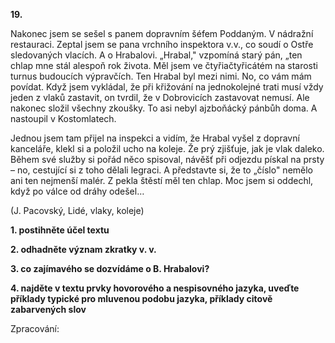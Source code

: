 **19.**

Nakonec jsem se sešel s panem dopravním šéfem Poddaným. V nádražní restauraci. Zeptal jsem se pana vrchního inspektora v.v., co soudí o Ostře sledovaných vlacích. A o Hrabalovi. „Hrabal,&quot; vzpomíná starý pán, „ten chlap mne stál alespoň rok života. Měl jsem ve čtyřiačtyřicátém na starosti turnus budoucích výpravčích. Ten Hrabal byl mezi nimi. No, co vám mám povídat. Když jsem vykládal, že při křižování na jednokolejné trati musí vždy jeden z vlaků zastavit, on tvrdil, že v Dobrovicích zastavovat nemusí. Ale nakonec složil všechny zkoušky. To asi nebyl ajzboňácký pánbůh doma. A nastoupil v Kostomlatech.

Jednou jsem tam přijel na inspekci a vidím, že Hrabal vyšel z dopravní kanceláře, klekl si a položil ucho na koleje. Že prý zjišťuje, jak je vlak daleko. Během své služby si pořád něco spisoval, návěšť při odjezdu pískal na prsty – no, cestující si z toho dělali legraci. A představte si, že to „číslo&quot; nemělo ani ten nejmenší malér. Z pekla štěstí měl ten chlap. Moc jsem si oddechl, když po válce od dráhy odešel…

(J. Pacovský, Lidé, vlaky, koleje)

**1. postihněte účel textu**

**2. odhadněte význam zkratky v. v.**

**3. co zajímavého se dozvídáme o B. Hrabalovi?**

**4. najděte v textu prvky hovorového a nespisovného jazyka, uveďte příklady typické pro mluvenou podobu jazyka, příklady citově zabarvených slov**

Zpracování:

